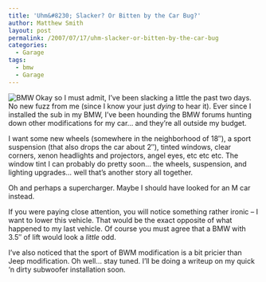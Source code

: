 ```yaml
---
title: 'Uhm&#8230; Slacker? Or Bitten by the Car Bug?'
author: Matthew Smith
layout: post
permalink: /2007/07/17/uhm-slacker-or-bitten-by-the-car-bug
categories:
  - Garage
tags:
  - bmw
  - Garage
---
```

<img src="http://digivation.net/wp-content/uploads/2007/07/facebook3.jpg" alt="BMW" align="left" />Okay so I must admit, I&#8217;ve been slacking a little the past two days. No new fuzz from me (since I know your just *dying* to hear it). Ever since I installed the sub in my BMW, I&#8217;ve been hounding the BMW forums hunting down other modifications for my car&#8230; and they&#8217;re all outside my budget.

I want some new wheels (somewhere in the neighborhood of 18&#8243;), a sport suspension (that also drops the car about 2&#8243;), tinted windows, clear corners, xenon headlights and projectors, angel eyes, etc etc etc. The window tint I can probably do pretty soon&#8230; the wheels, suspension, and lighting upgrades&#8230; well that&#8217;s another story all together.

Oh and perhaps a supercharger. Maybe I should have looked for an M car instead.

If you were paying close attention, you will notice something rather ironic &#8211; I want to lower this vehicle. That would be the exact opposite of what happened to my last vehicle. Of course you must agree that a BMW with 3.5&#8243; of lift would look a *little* odd.

I&#8217;ve also noticed that the sport of BWM modification is a bit pricier than Jeep modification. Oh well&#8230; stay tuned. I&#8217;ll be doing a writeup on my quick &#8216;n dirty subwoofer installation soon.